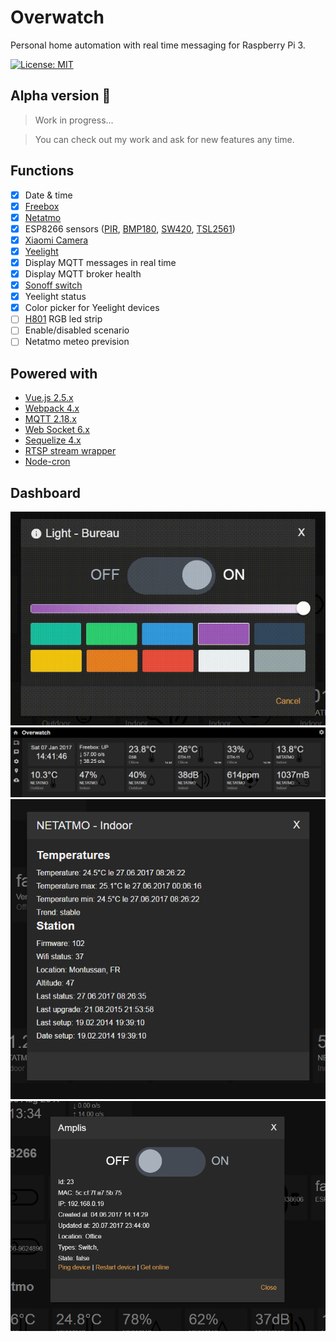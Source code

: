 # Overwatch

Personal home automation with real time messaging for Raspberry Pi 3.

[![License: MIT](https://img.shields.io/badge/license-MIT-blue.svg)](https://github.com/Wifsimster/overwatch/blob/master/LICENSE)

## Alpha version :shit:

> Work in progress...

> You can check out my work and ask for new features any time.

## Functions

- [x] Date & time
- [x] [Freebox](https://dev.freebox.fr/sdk/)
- [x] [Netatmo](https://github.com/karbassi/netatmo)
- [x] ESP8266 sensors ([PIR](https://github.com/Wifsimster/pir-mqtt), [BMP180](https://github.com/Wifsimster/bmp180-mqtt), [SW420](https://github.com/Wifsimster/sw420-mqtt), [TSL2561](https://github.com/Wifsimster/tsl2561-mqtt))
- [x] [Xiaomi Camera](http://www.gearbest.com/ip-cameras/pp_615275.html)
- [x] [Yeelight](https://github.com/pmdroid/yeelight-wifi)
- [x] Display MQTT messages in real time
- [x] Display MQTT broker health
- [x] [Sonoff switch](https://www.itead.cc/sonoff-wifi-wireless-switch.html)
- [x] Yeelight status
- [x] Color picker for Yeelight devices
- [ ] [H801](https://github.com/Wifsimster/h801-mqtt/tree/master) RGB led strip
- [ ] Enable/disabled scenario
- [ ] Netatmo meteo prevision

## Powered with

- [Vue.js 2.5.x](https://vuejs.org/)
- [Webpack 4.x](https://webpack.js.org/)
- [MQTT 2.18.x](https://github.com/mqttjs/MQTT.js)
- [Web Socket 6.x](https://github.com/websockets/ws)
- [Sequelize 4.x](http://docs.sequelizejs.com/en/v3/)
- [RTSP stream wrapper](https://github.com/Wifsimster/node-rtsp-stream-es6)
- [Node-cron](https://github.com/merencia/node-cron)

## Dashboard

![scheme](https://github.com/Wifsimster/overwatch/blob/master/light_modal.gif)
![scheme](https://github.com/Wifsimster/overwatch/blob/master/cover.png)
![scheme](https://github.com/Wifsimster/overwatch/blob/master/cover_02.png)
![scheme](https://github.com/Wifsimster/overwatch/blob/master/cover_03.png)

